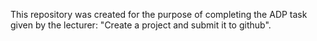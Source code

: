 This repository was created for the purpose of completing the ADP task given by the lecturer: "Create a project and submit it to github".